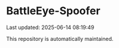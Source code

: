 # BattleEye-Spoofer

Last updated: 2025-06-14 08:19:49

This repository is automatically maintained.

